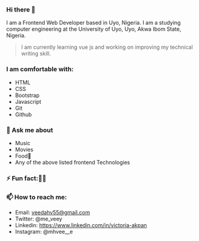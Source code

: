 ### Hi there 👋

<!--
**veedahv/veedahv** is a ✨ _special_ ✨ repository because its `README.md` (this file) appears on your GitHub profile.

Here are some ideas to get you started:

- 🔭 I’m currently working on ...
- 🌱 I’m currently learning ...
- 👯 I’m looking to collaborate on ...
- 🤔 I’m looking for help with ...
- 💬 Ask me about ...
- 📫 How to reach me: ...
- 😄 Pronouns: ...
- ⚡ Fun fact: ...
-->
<!-- Hi there 👋 -->
I am a Frontend Web Developer based in Uyo, Nigeria. I am a studying computer engineering at the University of Uyo, Uyo, Akwa Ibom State, Nigeria. 
>I am currently learning vue js and working on improving my technical writing skill.


### I am comfortable with:

- HTML
- CSS 
- Bootstrap 
- Javascript 
- Git
- Github


### 💬 Ask me about
- Music
- Movies
- Food🤭 
- Any of the above listed frontend Technologies


### ⚡ Fun fact:🙂🙂


### 📫 How to reach me:
- Email: veedahv55@gmail.com 
- Twitter: @me_veey
- Linkedin: https://www.linkedin.com/in/victoria-akpan
- Instagram: @mhvee__e
